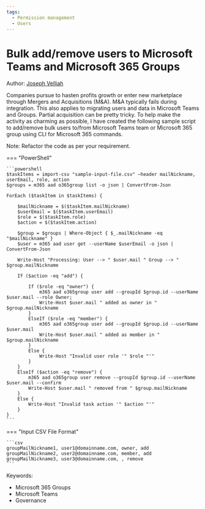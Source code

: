 ```yaml
---
tags:
  - Permission management
  - Users
---
```


# Bulk add/remove users to Microsoft Teams and Microsoft 365 Groups

Author: [Joseph Velliah](https://sprider.blog/add-remove-bulk-users-to-from-microsoft-teams-microsoft-365-group-office-365-cli-commands)

Companies pursue to hasten profits growth or enter new marketplace through Mergers and Acquisitions (M&A). M&A typically fails during integration. This also applies to migrating users and data in Microsoft Teams and Groups. Partial acquisition can be pretty tricky. To help make the activity as charming as possible, I have created the following sample script to add/remove bulk users to/from Microsoft Teams team or Microsoft 365 group using CLI for Microsoft 365 commands.

Note: Refactor the code as per your requirement.

=== "PowerShell"

    ```powershell
    $taskItems = import-csv "sample-input-file.csv" –header mailNickname, userEmail, role, action
    $groups = m365 aad o365group list -o json | ConvertFrom-Json

    ForEach ($taskItem in $taskItems) {

        $mailNickname = $($taskItem.mailNickname)
        $userEmail = $($taskItem.userEmail)
        $role = $($taskItem.role)
        $action = $($taskItem.action)

        $group = $groups | Where-Object { $_.mailNickname -eq "$mailNickname" }
        $user = m365 aad user get --userName $userEmail -o json | ConvertFrom-Json

        Write-Host "Processing: User --> " $user.mail " Group --> " $group.mailNickname

        If ($action -eq "add") {

            If ($role -eq "owner") {
                m365 aad o365group user add --groupId $group.id --userName $user.mail --role Owner; 
                Write-Host $user.mail " added as owner in " $group.mailNickname
            }
            ElseIf ($role -eq "member") {
                m365 aad o365group user add --groupId $group.id --userName $user.mail
                Write-Host $user.mail " added as member in " $group.mailNickname
            }
            Else {
                Write-Host "Invalid user role '" $role "'"
            }
        }
        ElseIf ($action -eq "remove") {
            m365 aad o365group user remove --groupId $group.id --userName $user.mail --confirm
            Write-Host $user.mail " removed from " $group.mailNickname
        }
        Else {
            Write-Host "Invalid task action '" $action "'"
        }
    }
    ```

=== "Input CSV File Format"

    ```csv
    groupMailNickname1, user1@domainname.com, owner, add
    groupMailNickname2, user2@domainname.com, member, add
    groupMailNickname3, user3@domainname.com, , remove
    ```

Keywords:

- Microsoft 365 Groups
- Microsoft Teams
- Governance
